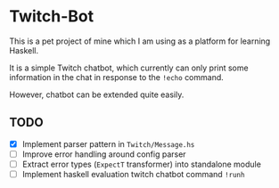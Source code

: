 # Twitch-Bot
This is a pet project of mine which I am using as a platform for learning Haskell.

It is a simple Twitch chatbot, which currently can only print some information in the chat in response to the `!echo` command.

However, chatbot can be extended quite easily.

## TODO

- [X] Implement parser pattern in `Twitch/Message.hs`
- [ ] Improve error handling around config parser
- [ ] Extract error types (`ExpectT` transformer) into standalone module
- [ ] Implement haskell evaluation twitch chatbot command `!runh`
